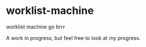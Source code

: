 # worklist-machine
worklist machine go brrr

A work in progress, but feel free to look at my progress.